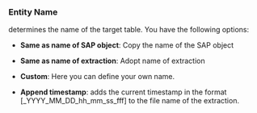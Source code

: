 ### Entity Name

determines the name of the target table. You have the following options:
- **Same as name of SAP object**: Copy the name of the SAP object
- **Same as name of extraction**: Adopt name of extraction
- **Custom**: Here you can define your own name.  

- **Append timestamp**: adds the current timestamp in the format [_YYYY_MM_DD_hh_mm_ss_fff] to the file name of the extraction.
